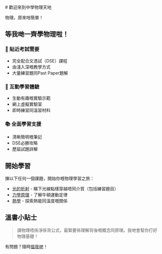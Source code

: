 <div class="hero">
# 歡迎來到中學物理天地

物理，原來咁簡單！
</div>

## 等我哋一齊學物理啦！

<div class="feature-grid">
<div class="feature-card">

### 🎯 貼近考試需要

- 完全配合文憑試（DSE）課程
- 由淺入深嘅教學方式
- 大量練習題同Past Paper題解
</div>

<div class="feature-card">

### 🔬 互動學習體驗

- 生動有趣嘅實驗示範
- 網上虛擬實驗室
- 即時練習同溫習材料
</div>

<div class="feature-card">

### 📚 全面學習支援

- 清晰簡明嘅筆記
- DSE必勝攻略
- 歷屆試題詳解
</div>
</div>

## 開始學習

揀以下任何一個課題，開始你嘅物理學習之旅：

- [光的折射](refraction.md) - 睇下光線點樣穿越唔同介質（包括練習題目）
- [力學原理](mechanics.md) - 了解牛頓運動定律
- [熱學](thermodynamics.md) - 探索熱能同溫度嘅關係

## 溫書小貼士

> 讀物理唔係淨係背公式，最緊要係理解背後嘅概念同原理。我哋會幫你打好物理基礎！

有問題？隨時[搵我哋](contact.md)！
